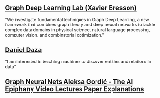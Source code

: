## [Graph Deep Learning Lab (Xavier Bresson)](https://graphdeeplearning.github.io/)
"We investigate fundamental techniques in Graph Deep Learning, a new framework that combines graph theory and deep neural networks to tackle complex data domains in physical science, natural language processing, computer vision, and combinatorial optimization."
## [Daniel Daza](https://dfdazac.github.io/)
"I am interested in teaching machines to discover entities and relations in data"
## [Graph Neural Nets Aleksa Gordić - The AI Epiphany Video Lectures Paper Explanations](https://www.youtube.com/playlist?list=PLBoQnSflObckArGNhOcNg7lQG_f0ZlHF5)
